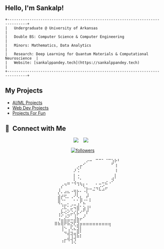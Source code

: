 ## Hello, I'm Sankalp!
```
+-------------------------------------------------------------------------------+
|   Undergraduate @ University of Arkansas                                      |
|   Double BS: Computer Science & Computer Engineering                          |
|   Minors: Mathematics, Data Analytics                                         |
|   Research: Deep Learning for Quantum Materials & Computational Neuroscience  |
|   Website: [sankalppandey.tech](https://sankalppandey.tech)                   |
+-------------------------------------------------------------------------------+
```

## My Projects
- [AI/ML Projects](https://github.com/stars/sanpdy/lists/ai-ml)
- [Web Dev Projects](https://github.com/stars/sanpdy/lists/web-dev)
- [Projects For Fun](https://github.com/stars/sanpdy/lists/coding-for-fun)


<h2>🤝 &nbsp;Connect with Me</h2>

<p align="center">
    <a href="https://www.linkedin.com/in/sanpdy/"><img src="https://img.shields.io/badge/Sankalp%20Pandey-0077B5?style=flat&logo=Linkedin&logoColor=white" /></a>
    &nbsp;&nbsp;
    <a href="mailto:sankalp.pandey.haas@gmail.com"><img src="https://img.shields.io/badge/sankalp.pandey.haas@gmail.com-D14836?style=flat&logo=Gmail&logoColor=white"/></a>
    &nbsp;&nbsp;
</p>
<p align="center">
  <a href="https://github.com/sanpdy?tab=followers">
        <img alt="followers" title="Follow me on Github" src="https://custom-icon-badges.demolab.com/github/followers/sanpdy?color=236ad3&labelColor=1155ba&style=for-the-badge&logo=person-add&label=Follow&logoColor=white" />
    </a>
</p>


<div align="center">
<pre>
⠀⠀⠀⠀⠀⠀⠀⠀⠀⠀⠀⠀⠀⠀⠀⠀⡠⠤⠀⠒⠒⠂⠐⠒⢢⡦⠆⠀⠀⠀
⠀⠀⠀⠀⠀⠀⠀⠀⠀⠀⠀⠀⠀⢀⡤⠊⠀⠀⠀⠀⠀⠀⠀⠀⠋⢰⠀⠀⠀⠀
⠀⠀⠀⠀⠀⠀⠀⠀⠀⠀⠀⠀⡰⢑⠁⠀⠀⠀⠀⠀⠀⠀⠀⠀⠀⢰⠀⠀⠀⠀
⠀⠀⠀⠀⠀⠀⠀⠀⠀⠀⠀⠀⡆⠠⠀⠀⠀⠀⠀⠀⠀⠀⠀⠀⠀⡆⠀⠀⠀⠀
⠀⠀⠀⠀⠀⠀⠀⠀⠀⠀⠀⠀⢇⠈⠂⠀⠀⠀⠀⠀⠀⠀⢀⠀⡺⠁⠀⠀⠀⠀
⠀⠀⠀⠀⠀⠀⠀⠀⡠⠲⠛⠈⠙⠹⠳⡆⠂⠀⠀⠂⢒⡩⠓⠈⠀⠀⠀⠀⠀⠀
⠀⠀⠀⠀⠀⠀⠀⢰⠁⢀⡀⢀⣤⣄⡀⢈⡗⠒⠬⠙⠧⠴⠋⠀⠀⠀⠀⠀⠀⠀
⠀⠀⠀⠀⠀⠀⠀⣣⣡⡭⠉⠀⡸⡇⡀⠀⣱⠀⠀⠀⠀⠀⠀⠀⠀⠀⠀⠀⠀⠀
⠀⠀⠀⠀⠀⠀⠀⣿⠣⠌⠁⠈⠄⠌⣷⠠⠅⡆⠀⠀⠀⠀⠀⠀⠀⠀⠀⠀⠀⠀
⠀⠀⠀⠀⠀⠀⠀⠙⢢⡤⡂⡠⠤⣰⡁⡓⢀⡀⠀⠀⠀⠀⠀⠀⠀⠀⠀⠀⠀⠀
⠀⠀⠀⠀⠀⠀⠀⠀⡔⢓⢄⢖⢙⡿⢀⡾⣸⠁⠀⠀⠀⠀⠀⠀⠀⠀⠀⠀⠀⠀
⠀⠀⠀⠀⠀⠀⠀⢰⡫⢑⢥⠖⢣⠗⠁⢠⠃⠀⠀⠀⠀⠀⠀⠀⠀⠀⠀⠀⠀⠀
⠀⠀⠀⠀⠀⠀⠀⠰⣤⣮⣥⠤⣼⣷⠖⠁⠀⠀⠀⠀⠀⠀⠀⠀⠀⠀⠀⠀⠀⠀
⠀⠀⠀⠀⠀⠀⠿⠷⢿⠟⠷⣝⢏⣽⡶⠶⠶⠶⠶⠶⠶⠶⠶⢶⠀⠀⠀⠀⠀⠀
⠀⠀⠀⠀⠀⠀⠀⠀⢸⠑⢠⠣⠦⣽⡇⠀⠀⠀⠀⠀⠀⠀⠀⠀⠀⠀⠀⠀⠀⠀
⠀⠀⠀⠀⠀⠀⠀⠀⠀⠙⢾⢽⢶⣟⡅⠀⠀⠀⠀⠀⠀⠀⠀⠀⠀⠀⠀⠀⠀⠀
⠀⠀⠀⠀⠀⠀⠀⠀⢀⡤⢾⢼⢺⠉⠁⠀⠀⠀⠀⠀⠀⠀⠀⠀⠀⠀⠀⠀⠀⠀
⠀⠀⠀⠀⠀⠀⠀⠀⠈⠁⠀⠘⠑⠀⠀⠀⠀⠀⠀⠀⠀⠀⠀⠀⠀⠀⠀⠀⠀⠀
</pre>
</div>
